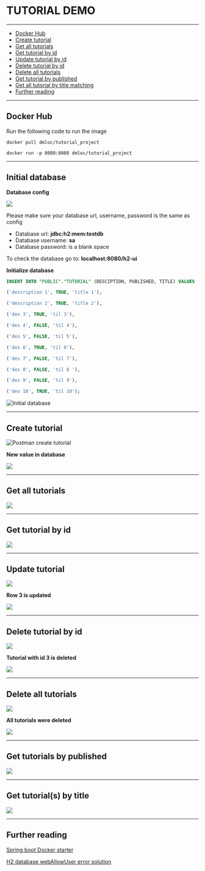 # TUTORIAL DEMO

---

* [Docker Hub](#docker-hub)
* [Create tutorial](#create-tutorial)
* [Get all tutorials](#get-all-tutorials)
* [Get tutorial by id](#get-tutorial-by-id)
* [Update tutorial by id](#update-tutorial)
* [Delete tutorial by id](#delete-tutorial-by-id)
* [Delete all tutorials](#delete-all-tutorials)
* [Get tutorial by published](#get-tutorials-by-published)
* [Get all tutorial by title matching](#get-tutorials-by-title)
* [Further reading]()

***

## Docker Hub

Run the following code to run the image

`docker pull dmloc/tutorial_project`

`docker run -p 8080:8080 dmloc/tutorial_project`

***


## Initial database

**Database config**

![](./Image/Database_spring-config.png)

Please make sure your database url, username, password is the same as config
* Database url: **jdbc:h2:mem:testdb**
* Database username: **sa**
* Database password: is a blank space

To check the database go to: **localhost:8080/h2-ui** 

**Initialize database**

```sql
INSERT INTO "PUBLIC"."TUTORIAL" (DESCIPTION, PUBLISHED, TITLE) VALUES

('description 1', TRUE, 'title 1'),

('description 2', TRUE, 'title 2'),

('des 3', TRUE, 'til 3'),

('des 4', FALSE, 'til 4'),

('des 5', FALSE, 'til 5'),

('des 6', TRUE, 'til 6'),

('des 7', FALSE, 'til 7'),

('des 8', FALSE, 'til 8 '),

('des 9', FALSE, 'til 9'),

('des 10', TRUE, 'til 10');
```

![Initial database](./Image/Initial-database.png)

***


## Create tutorial

![Postman create tutorial](./Image/postman_create-tutorial.png)

**New value in database**

![](./Image/Database_create-tutorial_new-value.png)

***


## Get all tutorials

![](./Image/postman_get-all-tutorials.png)

***


## Get tutorial by id

![](./Image/postman_get-tutorial-by-id.png)

***


## Update tutorial

![](./Image/postman_update-tutorial-by-id.png)

**Row 3 is updated**

![](./Image/Database_update-tutorial-by-id_updated-value.png)

***


## Delete tutorial by id

![](./Image/postman_delete-tutorial-by-id.png)

**Tutorial with id 3 is deleted**

![](./Image/Database_delete-tutorial-by-id_id-3-is-missing.png)

***


## Delete all tutorials

![](./Image/postman_delete-all.png)

**All tutorials were deleted**

![](./Image/Database_delete-all_all-has-gone.png)

***


## Get tutorials by published

![](./Image/postman_get-tutorial-by-true-published.png)

***


## Get tutorial(s) by title

![](./Image/postman_get-tutorials-by-title-matching.png)

***


## Further reading

[Spring boot Docker starter](https://spring.io/guides/topicals/spring-boot-docker/)

[H2 database webAllowUser error solution](https://stackoverflow.com/questions/44867227/h2-console-throwing-a-error-weballowothers-in-h2-database)
